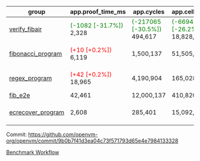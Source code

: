 | group | app.proof_time_ms | app.cycles | app.cells_used | leaf.proof_time_ms | leaf.cycles | leaf.cells_used |
| -- | -- | -- | -- | -- | -- | -- |
| [verify_fibair](https://github.com/openvm-org/openvm/blob/benchmark-results/benchmarks-pr/1219/verify_fibair-9b0b7f41d3ea04c73f571793d65e4e7984133328.md) |<span style='color: green'>(-1082 [-31.7%])</span> 2,328 | <span style='color: green'>(-217065 [-30.5%])</span> 494,617 | <span style='color: green'>(-6694860 [-26.2%])</span> 18,828,474 |- | - | - |
| [fibonacci_program](https://github.com/openvm-org/openvm/blob/benchmark-results/benchmarks-pr/1219/fibonacci-9b0b7f41d3ea04c73f571793d65e4e7984133328.md) |<span style='color: red'>(+10 [+0.2%])</span> 6,119 |  1,500,137 |  51,505,102 |<span style='color: green'>(-5472 [-40.9%])</span> 7,913 | <span style='color: green'>(-1080877 [-35.0%])</span> 2,006,225 | <span style='color: green'>(-31481780 [-28.4%])</span> 79,255,728 |
| [regex_program](https://github.com/openvm-org/openvm/blob/benchmark-results/benchmarks-pr/1219/regex-9b0b7f41d3ea04c73f571793d65e4e7984133328.md) |<span style='color: red'>(+42 [+0.2%])</span> 18,965 |  4,190,904 |  165,028,173 |<span style='color: green'>(-11875 [-39.2%])</span> 18,455 | <span style='color: green'>(-2450652 [-41.3%])</span> 3,483,861 | <span style='color: green'>(-69919056 [-28.6%])</span> 174,238,455 |
| [fib_e2e](https://github.com/openvm-org/openvm/blob/benchmark-results/benchmarks-pr/1219/fib_e2e-9b0b7f41d3ea04c73f571793d65e4e7984133328.md) | 42,461 |  12,000,137 |  410,820,430 | 55,278 |  12,344,388 |  480,137,001 |
| [ecrecover_program](https://github.com/openvm-org/openvm/blob/benchmark-results/benchmarks-pr/1219/ecrecover-9b0b7f41d3ea04c73f571793d65e4e7984133328.md) | 2,608 |  285,401 |  15,092,297 |<span style='color: green'>(-11222 [-27.3%])</span> 29,947 | <span style='color: green'>(-3988713 [-46.1%])</span> 4,663,705 | <span style='color: green'>(-112692869 [-30.8%])</span> 253,192,358 |


Commit: https://github.com/openvm-org/openvm/commit/9b0b7f41d3ea04c73f571793d65e4e7984133328

[Benchmark Workflow](https://github.com/openvm-org/openvm/actions/runs/12880372007)
